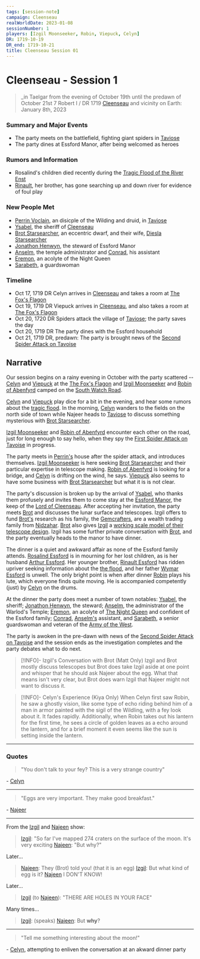 ```yaml
---
tags: [session-note]
campaign: Cleenseau
realWorldDate: 2023-01-08
sessionNumber: 1
players: [Izgil Moonseeker, Robin, Viepuck, Celyn]
DR: 1719-10-19
DR_end: 1719-10-21
title: Cleenseau Session 01
---
```

# Cleenseau - Session 1
>_in Taelgar from the evening of October 19th until the predawn of October 21st
>7 Robert I / DR 1719
>[Cleenseau](<../../../gazetteer/greater-sembara/sembara/barony-of-aveil/cleenseau-region/cleenseau/cleenseau.md>) and vicinity
>on Earth: January 8th, 2023

### Summary and Major Events
* The party meets on the battlefield, fighting giant spiders in [Taviose](<../../../gazetteer/greater-sembara/sembara/barony-of-aveil/cleenseau-region/taviose.md>)
* The party dines at Essford Manor, after being welcomed as heroes

### Rumors and Information
* Rosalind's children died recently during the [Tragic Flood of the River Enst](<../../../events/1700s/1719/10/tragic-flood-of-the-river-enst.md>)
* [Rinault](<../../../people/sembarans/rinault-essford.md>), her brother, has gone searching up and down river for evidence of foul play

### New People Met
* [Perrin Voclain](<../../../people/sembarans/perrin-voclain.md>), an disicple of the Wilding and druid, in [Taviose](<../../../gazetteer/greater-sembara/sembara/barony-of-aveil/cleenseau-region/taviose.md>)
* [Ysabel](<../../../people/sembarans/ysabel.md>), the sheriff of [Cleenseau](<../../../gazetteer/greater-sembara/sembara/barony-of-aveil/cleenseau-region/cleenseau/cleenseau.md>)
* [Brot Starsearcher](<../../../people/dwarves/brot-starsearcher.md>), an eccentric dwarf, and their wife, [Diesla Starsearcher](<../../../people/dwarves/diesla-starsearcher.md>)
* [Jonathon Henwyn](<../../../people/sembarans/jonathon-henwyn.md>), the steward of Essford Manor
* [Anselm](<../../../people/sembarans/anselm.md>), the temple administrator and [Conrad](<../../../people/sembarans/conrad.md>), his assistant
* [Eremon](<../../../people/sembarans/eremon.md>), an acolyte of the Night Queen
* [Sarabeth](<../../../people/sembarans/sarabeth.md>), a guardswoman

### Timeline
* Oct 17, 1719 DR Celyn arrives in [Cleenseau](<../../../gazetteer/greater-sembara/sembara/barony-of-aveil/cleenseau-region/cleenseau/cleenseau.md>) and takes a room at [The Fox's Flagon](<../../../gazetteer/greater-sembara/sembara/barony-of-aveil/cleenseau-region/cleenseau/the-fox-s-flagon.md>)
* Oct 19, 1719 DR Viepuck arrives in [Cleenseau](<../../../gazetteer/greater-sembara/sembara/barony-of-aveil/cleenseau-region/cleenseau/cleenseau.md>), and also takes a room at [The Fox's Flagon](<../../../gazetteer/greater-sembara/sembara/barony-of-aveil/cleenseau-region/cleenseau/the-fox-s-flagon.md>)
* Oct 20, 1720 DR Spiders attack the village of [Taviose](<../../../gazetteer/greater-sembara/sembara/barony-of-aveil/cleenseau-region/taviose.md>); the party saves the day
* Oct 20, 1719 DR The party dines with the Essford household
* Oct 21, 1719 DR, predawn: The party is brought news of the [Second Spider Attack on Tavoise](<../../../events/1700s/1719/10/second-spider-attack-on-tavoise.md>)

## Narrative
Our session begins on a rainy evening in October with the party scattered -- [Celyn](<../../../people/pcs/cleenseau/celyn.md>) and [Viepuck](<../../../people/pcs/cleenseau/viepuck.md>) at the [The Fox's Flagon](<../../../gazetteer/greater-sembara/sembara/barony-of-aveil/cleenseau-region/cleenseau/the-fox-s-flagon.md>) and [Izgil Moonseeker](<../../../people/pcs/cleenseau/izgil-moonseeker.md>) and [Robin of Abenfyrd](<../../../people/pcs/cleenseau/robin-of-abenfyrd.md>) camped on the [South Watch Road](<../../../gazetteer/greater-sembara/roads/south-watch-road.md>).

[Celyn](<../../../people/pcs/cleenseau/celyn.md>) and [Viepuck](<../../../people/pcs/cleenseau/viepuck.md>) play dice for a bit in the evening, and hear some rumors about the [tragic flood](<../../../events/1700s/1719/10/tragic-flood-of-the-river-enst.md>). In the morning, [Celyn](<../../../people/pcs/cleenseau/celyn.md>) wanders to the fields on the north side of town while Najeer heads to [Taviose](<../../../gazetteer/greater-sembara/sembara/barony-of-aveil/cleenseau-region/taviose.md>) to discuss something mysterious with [Brot Starsearcher](<../../../people/dwarves/brot-starsearcher.md>). 

[Izgil Moonseeker](<../../../people/pcs/cleenseau/izgil-moonseeker.md>) and [Robin of Abenfyrd](<../../../people/pcs/cleenseau/robin-of-abenfyrd.md>) encounter each other on the road, just for long enough to say hello, when they spy the [First Spider Attack on Tavoise](<../../../events/1700s/1719/10/first-spider-attack-on-tavoise.md>) in progress.

The party meets in [Perrin's](<../../../people/sembarans/perrin-voclain.md>) house after the spider attack, and introduces themselves. [Izgil Moonseeker](<../../../people/pcs/cleenseau/izgil-moonseeker.md>) is here seeking [Brot Starsearcher](<../../../people/dwarves/brot-starsearcher.md>) and their particular expertise in telescope making. [Robin of Abenfyrd](<../../../people/pcs/cleenseau/robin-of-abenfyrd.md>) is looking for a bridge, and [Celyn](<../../../people/pcs/cleenseau/celyn.md>) is drifting on the wind, he says. [Viepuck](<../../../people/pcs/cleenseau/viepuck.md>) also seems to have some business with [Brot Starsearcher](<../../../people/dwarves/brot-starsearcher.md>) but what it is is not clear.

The party's discussion is broken up by the arrival of [Ysabel](<../../../people/sembarans/ysabel.md>), who thanks them profusely and invites them to come stay at the [Essford Manor](<../../../gazetteer/greater-sembara/sembara/barony-of-aveil/cleenseau-region/cleenseau/essford-manor.md>), the keep of the [Lord of Cleenseau](<../../../people/sembarans/wymar-essford.md>). After accepting her invitation, the party meets [Brot](<../../../people/dwarves/brot-starsearcher.md>) and discusses the lunar surface and telescopes. Izgil offers to fund [Brot's](<../../../people/dwarves/brot-starsearcher.md>) research as his family, the [Gemcrafters](<../../../groups/clans/gemcrafters.md>), are a wealth trading family from [Nidzahar](<../../../gazetteer/sentinel-range/dwarven-kingdoms/nidzahar.md>). [Brot](<../../../people/dwarves/brot-starsearcher.md>) also gives [Izgil](<../../../people/pcs/cleenseau/izgil-moonseeker.md>) a [working scale model of their telescope design](<../treasure/brot-s-telescope-small.md>). Izgil has some further private conversation with [Brot](<../../../people/dwarves/brot-starsearcher.md>), and the party eventually heads to the manor to have dinner.

The dinner is a quiet and awkward affair as none of the Essford family attends. [Rosalind Essford](<../../../people/sembarans/rosalind-essford.md>) is in mourning for her lost children, as is her husband [Arthur Essford](<../../../people/sembarans/arthur-essford.md>). Her younger brother, [Rinault Essford](<../../../people/sembarans/rinault-essford.md>) has ridden upriver seeking information about the [the flood](<../../../events/1700s/1719/10/tragic-flood-of-the-river-enst.md>), and her father [Wymar Essford](<../../../people/sembarans/wymar-essford.md>) is unwell. The only bright point is when after dinner [Robin](<../../../people/pcs/cleenseau/robin-of-abenfyrd.md>) plays his lute, which everyone finds quite moving. He is accompanied competently (just) by [Celyn](<../../../people/pcs/cleenseau/celyn.md>) on the drums.

At the dinner the party does meet a number of town notables: [Ysabel](<../../../people/sembarans/ysabel.md>), the sheriff; [Jonathon Henwyn](<../../../people/sembarans/jonathon-henwyn.md>), the steward; [Anselm](<../../../people/sembarans/anselm.md>), the administrator of the Warlod's Temple; [Eremon](<../../../people/sembarans/eremon.md>), an acolyte of [The Night Queen](<../../../cosmology/gods/incorporeal-gods/mos-numena/the-night-queen.md>) and confident of the Essford family; [Conrad](<../../../people/sembarans/conrad.md>), [Anselm's](<../../../people/sembarans/anselm.md>) assistant, and [Sarabeth](<../../../people/sembarans/sarabeth.md>), a senior guardswoman and veteran of the [Army of the West](<../../../groups/sembaran-army/army-of-the-west.md>). 

The party is awoken in the pre-dawn with news of the [Second Spider Attack on Tavoise](<../../../events/1700s/1719/10/second-spider-attack-on-tavoise.md>) and the session ends as the investigation completes and the party debates what to do next.

> [!INFO]- Izgil's Conversation with Brot (Matt Only)
>Izgil and Brot mostly discuss telescopes but Brot does take Izgil aside at one point and whisper that he should ask Najeer about the egg. What that means isn't very clear, but Brot does warn Izgil that Najeer might not want to discuss it.

> [!INFO]- Celyn's Experience (Kiya Only)
> When Celyn first saw Robin, he saw a ghostly vision, like some type of echo riding behind him of a man in armor painted with the sigil of the Wildling, with a fey look about it. It fades rapidly. Additionally, when Robin takes out his lantern for the first time, he sees a circle of golden leaves as a echo around the lantern, and for a brief moment it even seems like the sun is setting inside the lantern.

----
### Quotes

> "You don't talk to your fey? This is a very strange country"

\- [Celyn](<../../../people/pcs/cleenseau/celyn.md>)

-----

> "Eggs are very important. They make good breakfast."

\- [Najeer](<../../../people/pcs/cleenseau/viepuck.md>)

-----
From the [Izgil](<../../../people/pcs/cleenseau/izgil-moonseeker.md>) and [Najeen](<../../../people/pcs/cleenseau/viepuck.md>) show:

> [Izgil](<../../../people/pcs/cleenseau/izgil-moonseeker.md>): "So far I've mapped 274 craters on the surface of the moon. It's very exciting
> [Najeen](<../../../people/pcs/cleenseau/viepuck.md>): "But why?"

Later...

> [Najeen](<../../../people/pcs/cleenseau/viepuck.md>): They (Brot) told you! (that it is an egg)
> [Izgil](<../../../people/pcs/cleenseau/izgil-moonseeker.md>): But what kind of egg is it?
> [Najeen](<../../../people/pcs/cleenseau/viepuck.md>) I DON'T KNOW!

Later...

> [Izgil](<../../../people/pcs/cleenseau/izgil-moonseeker.md>) (to [Najeen](<../../../people/pcs/cleenseau/viepuck.md>)): "THERE ARE HOLES IN YOUR FACE"

Many times...

> [Izgil](<../../../people/pcs/cleenseau/izgil-moonseeker.md>): (speaks)
> [Najeen](<../../../people/pcs/cleenseau/viepuck.md>): But **why**?

-----
> "Tell me something interesting about the moon!"

\- [Celyn](<../../../people/pcs/cleenseau/celyn.md>), attempting to enliven the conversation at an akward dinner party

